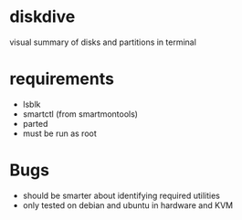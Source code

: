 # diskdive
visual summary of disks and partitions in terminal


# requirements
* lsblk
* smartctl (from smartmontools)
* parted 
* must be run as root


# Bugs
* should be smarter about identifying required utilities
* only tested on debian and ubuntu in hardware and KVM
